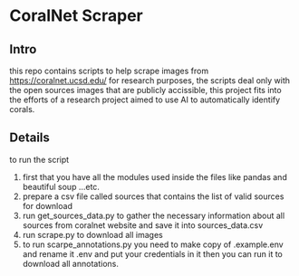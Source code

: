 # CoralNet Scraper

## Intro

this repo contains scripts to help scrape images from https://coralnet.ucsd.edu/ for research purposes, the scripts deal only with the open sources images that are publicly accissible, this project fits into the efforts of a research project aimed to use AI to automatically identify corals. 

## Details

to run the script

1. first that you have all the modules used inside the files like pandas and beautiful soup ...etc.
2. prepare a csv file called sources that contains the list of valid sources for download
3. run get_sources_data.py to gather the necessary information about all sources from coralnet website and save it into sources_data.csv
4. run scrape.py to download all images
5. to run scarpe_annotations.py you need to make copy of .example.env and rename it .env and put your credentials in it then you can run it to download all annotations.